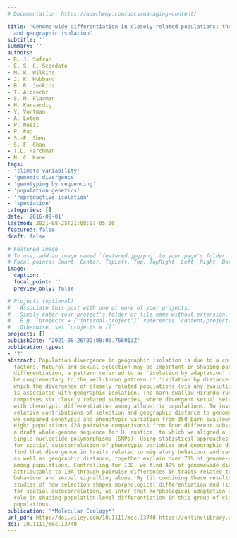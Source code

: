 ```yaml
---
# Documentation: https://wowchemy.com/docs/managing-content/

title: 'Genome‐wide differentiation in closely related populations: the roles of selection
  and geographic isolation'
subtitle: ''
summary: ''
authors:
- R. J. Safran
- E. S. C. Scordato
- M. R. Wilkins
- J. K. Hubbard
- B. R. Jenkins
- T. Albrecht
- S. M. Flaxman
- H. Karaardıç
- Y. Vortman
- A. Lotem
- P. Nosil
- P. Pap
- S.-F. Shen
- S.-F. Chan
- T.L. Parchman
- N. C. Kane
tags:
- 'climate variability'
- 'genomic divergence'
- 'genotyping by sequencing'
- 'population genetics'
- 'reproductive isolation'
- 'speciation'
categories: []
date: '2016-08-01'
lastmod: 2021-08-25T21:08:07-05:00
featured: false
draft: false

# Featured image
# To use, add an image named `featured.jpg/png` to your page's folder.
# Focal points: Smart, Center, TopLeft, Top, TopRight, Left, Right, BottomLeft, Bottom, BottomRight.
image:
  caption: ''
  focal_point: ''
  preview_only: false

# Projects (optional).
#   Associate this post with one or more of your projects.
#   Simply enter your project's folder or file name without extension.
#   E.g. `projects = ["internal-project"]` references `content/project/deep-learning/index.md`.
#   Otherwise, set `projects = []`.
projects: []
publishDate: '2021-08-26T02:08:06.766013Z'
publication_types:
- '2'
abstract: Population divergence in geographic isolation is due to a combination of
  factors. Natural and sexual selection may be important in shaping patterns of population
  differentiation, a pattern referred to as 'isolation by adaptation' (IBA). IBA can
  be complementary to the well-known pattern of 'isolation by distance' (IBD), in
  which the divergence of closely related populations (via any evolutionary process)
  is associated with geographic isolation. The barn swallow Hirundo rustica complex
  comprises six closely related subspecies, where divergent sexual selection is associated
  with phenotypic differentiation among allopatric populations. To investigate the
  relative contributions of selection and geographic distance to genome-wide differentiation,
  we compared genotypic and phenotypic variation from 350 barn swallows sampled across
  eight populations (28 pairwise comparisons) from four different subspecies. We report
  a draft whole-genome sequence for H. rustica, to which we aligned a set of 9493
  single nucleotide polymorphisms (SNPs). Using statistical approaches to control
  for spatial autocorrelation of phenotypic variables and geographic distance, we
  find that divergence in traits related to migratory behaviour and sexual signalling,
  as well as geographic distance, together explain over 70% of genome-wide divergence
  among populations. Controlling for IBD, we find 42% of genomewide divergence is
  attributable to IBA through pairwise differences in traits related to migratory
  behaviour and sexual signalling alone. By (i) combining these results with prior
  studies of how selection shapes morphological differentiation and (ii) accounting
  for spatial autocorrelation, we infer that morphological adaptation plays a large
  role in shaping population-level differentiation in this group of closely related
  populations.
publication: '*Molecular Ecology*'
url_pdf: http://doi.wiley.com/10.1111/mec.13740 https://onlinelibrary.wiley.com/doi/10.1111/mec.13740
doi: 10.1111/mec.13740
---
```

